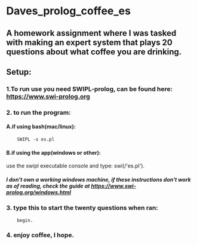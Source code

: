 # Daves_prolog_coffee_es
## A homework assignment where I was tasked with making an expert system that plays 20 questions about what coffee you are drinking.

## Setup:

### 1.To run use you need SWIPL-prolog, can be found here: https://www.swi-prolog.org

### 2. to run the program:
  
#### A.if using bash(mac/linux):
		SWIPL -s es.pl
  
#### B.if using the app(windows or other):
use the swipl executable console and type:
			swi(<your path up to es.pl>/'es.pl').
  
##### I don't own a working windows machine, if these instructions don't work as of reading, check the guide at https://www.swi-prolog.org/windows.html
  
  
### 3. type this to start the twenty questions when ran:
		begin.
  
### 4. enjoy coffee, I hope.
